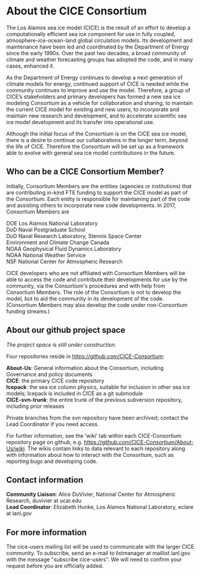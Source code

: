 # About the CICE Consortium

The Los Alamos sea ice model (CICE) is the result of an effort to develop a computationally efficient sea ice component for use in fully coupled, atmosphere-ice-ocean-land global circulation models. Its development and maintenance have been led and coordinated by the Department of Energy since the early 1990s. Over the past two decades, a broad community of climate and weather forecasting groups has adopted the code, and in many cases, enhanced it. 

As the Department of Energy continues to develop a next generation of climate models for energy, continued support of CICE is needed while the community continues to improve and use the model.  Therefore, a group of CICE’s stakeholders and primary developers has formed a new sea ice modeling Consortium as a vehicle for collaboration and sharing, to maintain the current CICE model for existing and new users, to incorporate and maintain new research and development, and to accelerate scientific sea ice model development and its transfer into operational use. 

Although the initial focus of the Consortium is on the CICE sea ice model, there is a desire to continue our collaborations in the longer term, beyond the life of CICE. Therefore the Consortium will be set up as a framework able to evolve with general sea ice model contributions in the future. 

## Who can be a CICE Consortium Member?

Initially, Consortium Members are the entities (agencies or institutions) that are contributing in-kind FTE funding to support the CICE model as part of the Consortium. Each entity is responsible for maintaining part of the code and assisting others to incorporate new code developments.  In 2017, Consortium Members are

DOE Los Alamos National Laboratory  
DoD Naval Postgraduate School  
DoD Naval Research Laboratory, Stennis Space Center  
Environment and Climate Change Canada  
NOAA Geophysical Fluid Dynamics Laboratory  
NOAA National Weather Service  
NSF National Center for Atmospheric Research

CICE developers who are not affiliated with Consortium Members will be able to access the code and contribute their developments for use by the community, via the Consortium's procedures and with help from Consortium Members. The role of the Consortium is not to develop the model, but to aid the community in its development of the code. (Consortium Members may also develop the code under non-Consortium funding streams.)

## About our github project space

*The project space is still under construction.*

Four repositories reside in <https://github.com/CICE-Consortium>:   

**About-Us**:  General information about the Consortium, including Governance and policy documents   
**CICE**: the primary CICE code repository   
**Icepack**:  the sea ice column physics, suitable for inclusion in other sea ice models; Icepack is included in CICE as a git submodule   
**CICE-svn-trunk**:  the entire trunk of the previous subversion repository, including prior releases 

Private branches from the svn repository have been archived; contact the Lead Coordinator if you need access.

For further information, see the ‘wiki’ tab within each CICE-Consortium repository page on github, e.g.
https://github.com/CICE-Consortium/About-Us/wiki.
The wikis contain links to data relevant to each repository along with information about how to interact with the Consortium, such as reporting bugs and developing code.


## Contact information

**Community Liaison**:  Alice DuVivier, National Center for Atmospheric Research, duvivier at ucar.edu     
**Lead Coordinator**:  Elizabeth Hunke, Los Alamos National Laboratory, eclare at lanl.gov

## For more information

The cice-users mailing list will be used to communicate with the larger CICE community. To subscribe, send an e-mail to listmanager at maillist.lanl.gov with the message "subscribe cice-users". We will need to confirm your request before you are officially added. 
